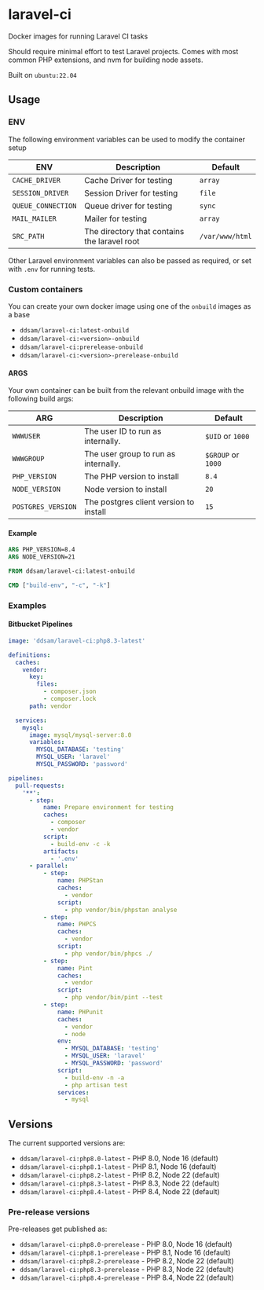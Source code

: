 # laravel-ci

Docker images for running Laravel CI tasks

Should require minimal effort to test Laravel projects. Comes with most common PHP extensions, and nvm for building node
assets.

Built on `ubuntu:22.04`

## Usage

### ENV

The following environment variables can be used to modify the container setup

| ENV                | Description                                  | Default         |
|--------------------|----------------------------------------------|-----------------|
| `CACHE_DRIVER`     | Cache Driver for testing                     | `array`         |
| `SESSION_DRIVER`   | Session Driver for testing                   | `file`          |
| `QUEUE_CONNECTION` | Queue driver for testing                     | `sync`          |
| `MAIL_MAILER`      | Mailer for testing                           | `array`         |
| `SRC_PATH`         | The directory that contains the laravel root | `/var/www/html` |

Other Laravel environment variables can also be passed as required, or set with `.env` for running tests.

### Custom containers

You can create your own docker image using one of the `onbuild` images as a base

* `ddsam/laravel-ci:latest-onbuild`
* `ddsam/laravel-ci:<version>-onbuild`
* `ddsam/laravel-ci:prerelease-onbuild`
* `ddsam/laravel-ci:<version>-prerelease-onbuild`

#### ARGS

Your own container can be built from the relevant onbuild image with the following build args:

| ARG                | Description                            | Default            |
|--------------------|----------------------------------------|--------------------|
| `WWWUSER`          | The user ID to run as internally.      | `$UID` or `1000`   |
| `WWWGROUP`         | The user group to run as internally.   | `$GROUP` or `1000` |
| `PHP_VERSION`      | The PHP version to install             | `8.4`              |
| `NODE_VERSION`     | Node version to install                | `20`               |
| `POSTGRES_VERSION` | The postgres client version to install | `15`               |

#### Example

```dockerfile
ARG PHP_VERSION=8.4
ARG NODE_VERSION=21

FROM ddsam/laravel-ci:latest-onbuild

CMD ["build-env", "-c", "-k"]
```

### Examples

#### Bitbucket Pipelines

```yaml
image: 'ddsam/laravel-ci:php8.3-latest'

definitions:
  caches:
    vendor:
      key:
        files:
          - composer.json
          - composer.lock
      path: vendor

  services:
    mysql:
      image: mysql/mysql-server:8.0
      variables:
        MYSQL_DATABASE: 'testing'
        MYSQL_USER: 'laravel'
        MYSQL_PASSWORD: 'password'

pipelines:
  pull-requests:
    '**':
      - step:
          name: Prepare environment for testing
          caches:
            - composer
            - vendor
          script:
            - build-env -c -k
          artifacts:
            - '.env'
      - parallel:
          - step:
              name: PHPStan
              caches:
                - vendor
              script:
                - php vendor/bin/phpstan analyse
          - step:
              name: PHPCS
              caches:
                - vendor
              script:
                - php vendor/bin/phpcs ./
          - step:
              name: Pint
              caches:
                - vendor
              script:
                - php vendor/bin/pint --test
          - step:
              name: PHPunit
              caches:
                - vendor
                - node
              env:
                - MYSQL_DATABASE: 'testing'
                - MYSQL_USER: 'laravel'
                - MYSQL_PASSWORD: 'password'
              script:
                - build-env -n -a
                - php artisan test
              services:
                - mysql
```

## Versions

The current supported versions are:

* `ddsam/laravel-ci:php8.0-latest` - PHP 8.0, Node 16 (default)
* `ddsam/laravel-ci:php8.1-latest` - PHP 8.1, Node 16 (default)
* `ddsam/laravel-ci:php8.2-latest` - PHP 8.2, Node 22 (default)
* `ddsam/laravel-ci:php8.3-latest` - PHP 8.3, Node 22 (default)
* `ddsam/laravel-ci:php8.4-latest` - PHP 8.4, Node 22 (default)

### Pre-release versions

Pre-releases get published as:

* `ddsam/laravel-ci:php8.0-prerelease` - PHP 8.0, Node 16 (default)
* `ddsam/laravel-ci:php8.1-prerelease` - PHP 8.1, Node 16 (default)
* `ddsam/laravel-ci:php8.2-prerelease` - PHP 8.2, Node 22 (default)
* `ddsam/laravel-ci:php8.3-prerelease` - PHP 8.3, Node 22 (default)
* `ddsam/laravel-ci:php8.4-prerelease` - PHP 8.4, Node 22 (default)